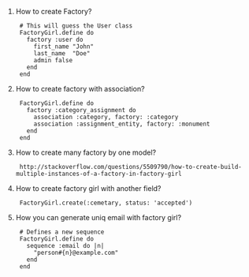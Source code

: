 1. How to create Factory?
    
        # This will guess the User class
        FactoryGirl.define do
          factory :user do
            first_name "John"
            last_name  "Doe"
            admin false
          end
        end
2. How to create factory with association?
        
        FactoryGirl.define do
          factory :category_assignment do
            association :category, factory: :category
            association :assignment_entity, factory: :monument
          end
        end
3. How to create many factory by one model?
        
        http://stackoverflow.com/questions/5509790/how-to-create-build-multiple-instances-of-a-factory-in-factory-girl
4. How to create factory girl with another field?
        
        FactoryGirl.create(:cemetary, status: 'accepted')
5. How you can generate uniq email with factory girl?   

        # Defines a new sequence
        FactoryGirl.define do
          sequence :email do |n|
            "person#{n}@example.com"
          end
        end
